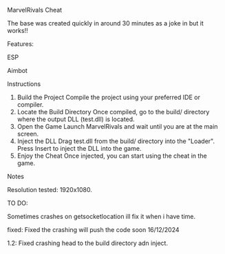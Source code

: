 MarvelRivals Cheat

The  base was created quickly in around 30 minutes as a joke in but it works!!

Features:

ESP

Aimbot



Instructions
1. Build the Project
Compile the project using your preferred IDE or compiler.
2. Locate the Build Directory
Once compiled, go to the build/ directory where the output DLL (test.dll) is located.
3. Open the Game
Launch MarvelRivals and wait until you are at the main screen.
4. Inject the DLL
Drag test.dll from the build/ directory into the "Loader".
Press Insert to inject the DLL into the game.
6. Enjoy the Cheat
Once injected, you can start using the cheat in the game.


Notes

Resolution tested: 1920x1080. 

TO DO:

Sometimes crashes on getsocketlocation ill fix it when i have time.

fixed: Fixed the crashing  will push the code soon 16/12/2024

1.2: Fixed crashing head to the build directory adn inject.
